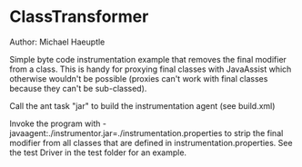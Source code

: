 ClassTransformer
================

Author: Michael Haeuptle


Simple byte code instrumentation example that removes the final modifier from a class.
This is handy for proxying final classes with JavaAssist which otherwise wouldn't be possible (proxies can't work with final classes because they can't be sub-classed).

Call the ant task "jar" to build the instrumentation agent (see build.xml)

Invoke the program with -javaagent:./instrumentor.jar=./instrumentation.properties to strip the final modifier from all classes that are defined in instrumentation.properties.
See the test Driver in the test folder for an example.

 